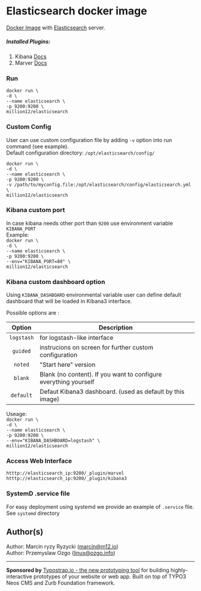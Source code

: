 # Elasticsearch docker image 
[Docker Image](https://registry.hub.docker.com/u/million12/elasticsearch/) with [Elasticsearch](http://www.elasticsearch.org/) server. 

##### Installed Plugins:

1. Kibana [Docs](http://www.elasticsearch.org/overview/kibana/)
2. Marver [Docs](http://www.elasticsearch.org/overview/marvel/)

### Run 
`docker run \`  
`-d \`  
`--name elasticsearch \`  
`-p 9200:9200 \`  
`million12/elasticsearch`

### Custom Config 
User can use custom configuration file by adding `-v` option into run command (see example).  
Default configuration directory: `/opt/elasticsearch/config/`
  
`docker run \`  
`-d \`  
`--name elasticsearch \`  
`-p 9200:9200 \`  
`-v /path/to/myconfig.file:/opt/elasticsearch/config/elasticsearch.yml \`  
`million12/elasticsearch` 

### Kibana custom port
In case kibana needs other port than `9200` use environment variable `KIBANA_PORT`  
Example:  
`docker run \`  
`-d \`  
`--name elasticsearch \`  
`-p 9200:9200 \`  
`--env="KIBANA_PORT=80" \`  
`million12/elasticsearch`

### Kibana custom dashboard option
Using `KIBANA_DASHBOARD` environmental variable user can define default dashboard that will be loaded in Kibana3 interface.  

Possible options are :

Option | Description 
:-----:|------------
`logstash` | for logstash-like interface
`guided` | instrucions on screen for further custom configuration
`noted` | "Start here" version
`blank` | Blank (no content). If you want to configure everything yourself
`default` | Defaut Kibana3 dashboard. (used as default by this image)

Useage:  
`docker run \`  
`-d \`  
`--name elasticsearch \`  
`-p 9200:9200 \`  
`--env="KIBANA_DASHBOARD=logstash" \`  
`million12/elasticsearch`

### Access Web Interface
`htttp://elasticsearch_ip:9200/_plugin/marvel`  
`htttp://elasticsearch_ip:9200/_plugin/kibana3`

### SystemD .service file
For easy deployment using systemd we provide an example of `.service` file. See `systemd` directory

## Author(s)

Author: Marcin ryzy Ryzycki (<marcin@m12.io>)  
Author: Przemyslaw Ozgo (<linux@ozgo.info>)

---

**Sponsored by** [Typostrap.io - the new prototyping tool](http://typostrap.io/) for building highly-interactive prototypes of your website or web app. Built on top of TYPO3 Neos CMS and Zurb Foundation framework.
